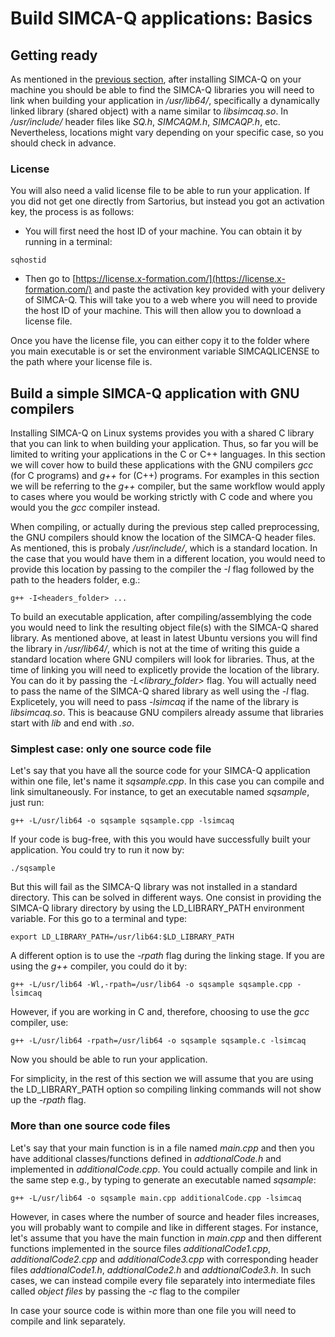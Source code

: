 # Build SIMCA-Q applications: Basics

## Getting ready

As mentioned in the [previous section](https://github.com/OEM-Sartorius-Data-Analytics/SIMCAQ-LINUX-GUIDE/blob/main/InstallSimcaQUbuntu.md), after installing SIMCA-Q on your machine you should be able to find the SIMCA-Q libraries you will need to link when building your application in */usr/lib64/*, specifically a dynamically linked library (shared object) with a name similar to *libsimcaq.so*. In */usr/include/* header files like *SQ.h*, *SIMCAQM.h*, *SIMCAQP.h*, etc. Nevertheless, locations might vary depending on your specific case, so you should check in advance.

### License

You will also need a valid license file to be able to run your application. If you did not get one directly from Sartorius, but instead you got an activation key, the process is as follows:

- You will first need the host ID of your machine. You can obtain it by running in a terminal:
```
sqhostid
```

- Then go to [https://license.x-formation.com/](https://license.x-formation.com/) and paste the activation key provided with your delivery of SIMCA-Q. This will take you to a web where you will need to provide the host ID of your machine. This will then allow you to download a license file.

Once you have the license file, you can either copy it to the folder where you main executable is or set the environment variable SIMCAQLICENSE to the path where your license file is.

## Build a simple SIMCA-Q application with GNU compilers

Installing SIMCA-Q on Linux systems provides you with a shared C library that you can link to when building your application. Thus, so far you will be limited to writing your applications in the C or C++ languages. In this section we will cover how to build these applications with the GNU compilers *gcc* (for C programs) and *g++* for (C++) programs. For examples in this section we will be referring to the *g++* compiler, but the same workflow would apply to cases where you would be working strictly with C code and where you would you the *gcc* compiler instead.

When compiling, or actually during the previous step called preprocessing, the GNU compilers should know the location of the SIMCA-Q header files. As mentioned, this is probaly */usr/include/*, which is a standard location. In the case that you would have them in a different location, you would need to provide this location by passing to the compiler the *-I* flag followed by the path to the headers folder, e.g.:
```
g++ -I<headers_folder> ...
```

To build an executable application, after compiling/assemblying the code you would need to link the resulting object file(s) with the SIMCA-Q shared library. As mentioned above, at least in latest Ubuntu versions you will find the library in */usr/lib64/*, which is not at the time of writing  this guide a standard location where GNU compilers will look for libraries. Thus, at the time of linking you will need to explicetly provide the location of the library. You can do it by passing the *-L<library_folder>* flag. You will actually need to pass the name of the SIMCA-Q shared library as well using the *-l* flag. Explicetely, you will need to pass *-lsimcaq* if the name of the library is *libsimcaq.so*. This is beacause GNU compilers already assume that libraries start with *lib* and end with *.so*.

### Simplest case: only one source code file

Let's say that you have all the source code for your SIMCA-Q application within one file, let's name it *sqsample.cpp*. In this case you can compile and link simultaneously. For instance, to get an executable named *sqsample*, just run:
```
g++ -L/usr/lib64 -o sqsample sqsample.cpp -lsimcaq
```

If your code is bug-free, with this you would have successfully built your application. You could try to run it now by:
```
./sqsample
```

But this will fail as the SIMCA-Q library was not installed in a standard directory. This can be solved in different ways. One consist in providing the SIMCA-Q library directory by using the LD_LIBRARY_PATH environment variable. For this go to a terminal and type:
```
export LD_LIBRARY_PATH=/usr/lib64:$LD_LIBRARY_PATH
```

A different option is to use the *-rpath* flag during the linking stage. If you are using the *g++* compiler, you could do it by:
```
g++ -L/usr/lib64 -Wl,-rpath=/usr/lib64 -o sqsample sqsample.cpp -lsimcaq
```

However, if you are working in C and, therefore, choosing to use the *gcc* compiler, use:
```
g++ -L/usr/lib64 -rpath=/usr/lib64 -o sqsample sqsample.c -lsimcaq
```

Now you should be able to run your application.

For simplicity, in the rest of this section we will assume that you are using the LD_LIBRARY_PATH option so compiling linking commands will not show up the *-rpath* flag.

### More than one source code files

Let's say that your main function is in a file named *main.cpp* and then you have additional classes/functions defined in *addtionalCode.h* and implemented in *additionalCode.cpp*. You could actually compile and link in the same step e.g., by typing to generate an executable named *sqsample*:
```
g++ -L/usr/lib64 -o sqsample main.cpp additionalCode.cpp -lsimcaq
```

However, in cases where the number of source and header files increases, you will probably want to compile and like in different stages. For instance, let's assume that you have the main function in *main.cpp* and then different functions implemented in the source files *additionalCode1.cpp*, *additionalCode2.cpp* and *additionalCode3.cpp* with corresponding header files *addtionalCode1.h*, *addtionalCode2.h* and *addtionalCode3.h*. In such cases, we can instead compile every file separately into intermediate files called *object files* by passing the *-c* flag to the compiler

In case your source code is within more than one file you will need to compile and link separately. 
